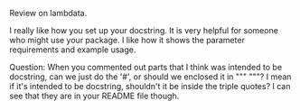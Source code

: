 Review on lambdata.

I really like how you set up your docstring.  It is very helpful for someone who might use your package.
I like how it shows the parameter requirements and example usage. 

Question:
When you commented out parts that I think was intended to be docstring, can we just do the '#', or should we enclosed it in """    """?
I mean if it's intended to be docstring, shouldn't it be inside the triple quotes? I can see that they are in your README file though. 
